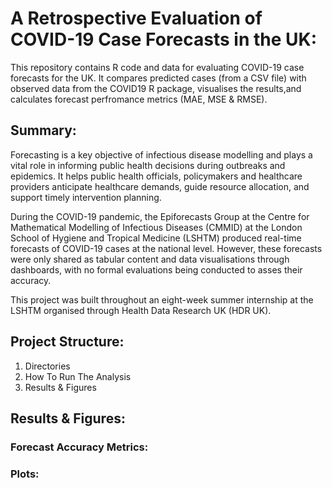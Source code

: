 # A Retrospective Evaluation of COVID-19 Case Forecasts in the UK:
This repository contains R code and data for evaluating COVID-19 case forecasts for the UK. It compares predicted cases (from a CSV file) with observed data from the COVID19 R package, visualises the results,and calculates forecast perfromance metrics (MAE, MSE & RMSE).

## Summary:
Forecasting is a key objective of infectious disease modelling and plays a vital role in informing public health decisions during outbreaks and epidemics. It helps public health officials, policymakers and healthcare providers anticipate healthcare demands, guide resource allocation, and support timely intervention planning.

During the COVID-19 pandemic, the Epiforecasts Group at the Centre for Mathematical Modelling of Infectious Diseases (CMMID) at the London School of Hygiene and Tropical Medicine (LSHTM) produced real-time forecasts of COVID-19 cases at the national level. However, these forecasts were only shared as tabular content and data visualisations through dashboards, with no formal evaluations being conducted to asses their accuracy.

This project was built throughout an eight-week summer internship at the LSHTM organised through Health Data Research UK (HDR UK).

## Project Structure:
1. Directories
2. How To Run The Analysis
3. Results & Figures


## Results & Figures:
### Forecast Accuracy Metrics:



### Plots:
